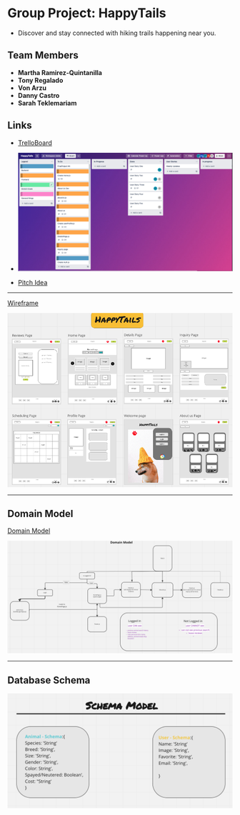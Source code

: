 # Group Project: HappyTails

- Discover and stay connected with hiking trails happening near you.

## Team Members

- **Martha Ramirez-Quintanilla**
- **Tony Regalado**
- **Von Arzu**
- **Danny Castro**
- **Sarah Teklemariam**

## Links

- [TrelloBoard](https://trello.com/b/7h6iXhgn/adopt-a-furball)
- ![TrelloBoard](./images/trello.png)

- [Pitch Idea](https://docs.google.com/document/d/15ivjp-ux3fqXomHHlpNS80CPsIr4_01FCxUGfCIu8Ys/edit?usp=sharing)

---

[Wireframe](https://miro.com/app/board/uXjVP84R0cM=/)

![wireframe](./images/wireframe2.png)

---

## Domain Model

[Domain Model](https://miro.com/app/board/uXjVP84R0cM=/)

![Domain Model](./images/domainmodel.png)

---

## Database Schema

![Database Schema](./images/Screenshot%202022-12-06%20at%207.28.21%20PM.png)

